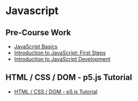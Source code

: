 # Javascript

## Pre-Course Work
-   [JavaScript Basics](https://www.coursera.org/learn/javascript-basics?specialization=javascript-beginner)
-   [Introduction to JavaScript: First Steps](https://www.educative.io/courses/introduction-to-javascript-first-steps)
-   [Introduction to JavaScript Development](https://www.udemy.com/course/refactoru-intro-js/)

##  HTML / CSS / DOM - p5.js Tutorial
-   [HTML / CSS / DOM - p5.js Tutorial](https://www.youtube.com/playlist?list=PLRqwX-V7Uu6bI1SlcCRfLH79HZrFAtBvX)
